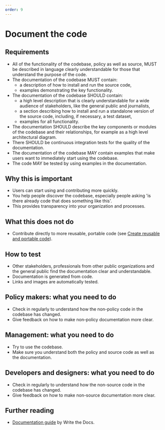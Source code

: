 ```yaml
---
order: 9
---
```

# Document the code

## Requirements

* All of the functionality of the codebase, policy as well as source, MUST be described in language clearly understandable for those that understand the purpose of the code.
* The documentation of the codebase MUST contain:
  * a description of how to install and run the source code,
  * examples demonstrating the key functionality.
* The documentation of the codebase SHOULD contain:
  * a high level description that is clearly understandable for a wide audience of stakeholders, like the general public and journalists,
  * a section describing how to install and run a standalone version of the source code, including, if necessary, a test dataset,
  * examples for all functionality.
* The documentation SHOULD describe the key components or modules of the codebase and their relationships, for example as a high level architectural diagram.
* There SHOULD be continuous integration tests for the quality of the documentation.
* The documentation of the codebase MAY contain examples that make users want to immediately start using the codebase.
* The code MAY be tested by using examples in the documentation.

## Why this is important

* Users can start using and contributing more quickly.
* You help people discover the codebase, especially people asking 'is there already code that does something like this'.
* This provides transparency into your organization and processes.

## What this does not do

* Contribute directly to more reusable, portable code (see [Create reusable and portable code](./reusable-and-portable-codebases.md)).

## How to test

* Other stakeholders, professionals from other public organizations and the general public find the documentation clear and understandable.
* Documentation is generated from code.
* Links and images are automatically tested.

## Policy makers: what you need to do

* Check in regularly to understand how the non-policy code in the codebase has changed.
* Give feedback on how to make non-policy documentation more clear.

## Management: what you need to do

* Try to use the codebase.
* Make sure you understand both the policy and source code as well as the documentation.

## Developers and designers: what you need to do

* Check in regularly to understand how the non-source code in the codebase has changed.
* Give feedback on how to make non-source documentation more clear.

## Further reading

* [Documentation guide](https://www.writethedocs.org/guide/) by Write the Docs.
